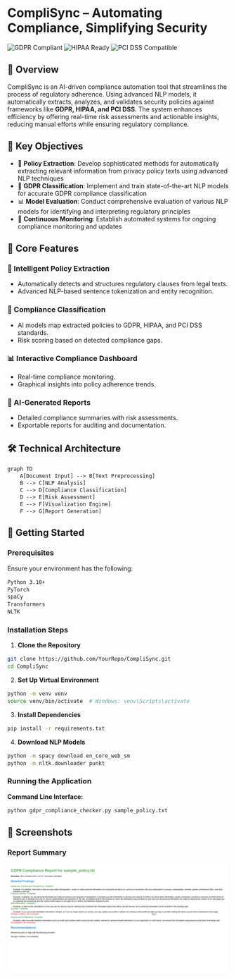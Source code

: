 # CompliSync – Automating Compliance, Simplifying Security

![GDPR Compliant](https://img.shields.io/badge/GDPR-Compliant-green.svg) ![HIPAA Ready](https://img.shields.io/badge/HIPAA-Ready-blue.svg) ![PCI DSS Compatible](https://img.shields.io/badge/PCI%20DSS-Compatible-orange.svg)

## 📌 Overview
CompliSync is an AI-driven compliance automation tool that streamlines the process of regulatory adherence. Using advanced NLP models, it automatically extracts, analyzes, and validates security policies against frameworks like **GDPR, HIPAA, and PCI DSS**. The system enhances efficiency by offering real-time risk assessments and actionable insights, reducing manual efforts while ensuring regulatory compliance.

## 🎯 Key Objectives

- 📑 **Policy Extraction**: Develop sophisticated methods for automatically extracting relevant information from privacy policy texts using advanced NLP techniques
- 🤖 **GDPR Classification**: Implement and train state-of-the-art NLP models for accurate GDPR compliance classification
- 📊 **Model Evaluation**: Conduct comprehensive evaluation of various NLP models for identifying and interpreting regulatory principles
- 🔄 **Continuous Monitoring**: Establish automated systems for ongoing compliance monitoring and updates
  
## 🎯 Core Features

### 📑 Intelligent Policy Extraction
- Automatically detects and structures regulatory clauses from legal texts.
- Advanced NLP-based sentence tokenization and entity recognition.

### 🤖 Compliance Classification
- AI models map extracted policies to GDPR, HIPAA, and PCI DSS standards.
- Risk scoring based on detected compliance gaps.

### 📊 Interactive Compliance Dashboard
- Real-time compliance monitoring.
- Graphical insights into policy adherence trends.

### 📜 AI-Generated Reports
- Detailed compliance summaries with risk assessments.
- Exportable reports for auditing and documentation.

## 🛠 Technical Architecture

```mermaid
graph TD
    A[Document Input] --> B[Text Preprocessing]
    B --> C[NLP Analysis]
    C --> D[Compliance Classification]
    D --> E[Risk Assessment]
    E --> F[Visualization Engine]
    F --> G[Report Generation]
```


## 🚀 Getting Started
### Prerequisites
Ensure your environment has the following:
```bash
Python 3.10+
PyTorch
spaCy
Transformers
NLTK
```

### Installation Steps
1. **Clone the Repository**
```bash
git clone https://github.com/YourRepo/CompliSync.git
cd CompliSync
```
2. **Set Up Virtual Environment**
```bash
python -m venv venv
source venv/bin/activate  # Windows: venv\Scripts\activate
```
3. **Install Dependencies**
```bash
pip install -r requirements.txt
```
4. **Download NLP Models**
```bash
python -m spacy download en_core_web_sm
python -m nltk.downloader punkt
```

### Running the Application
**Command Line Interface:**
```bash
python gdpr_compliance_checker.py sample_policy.txt
```
## 📸 Screenshots
### Report Summary
![Dashboard](https://github.com/garimasingla16/CompliSync/blob/main/1.png)



